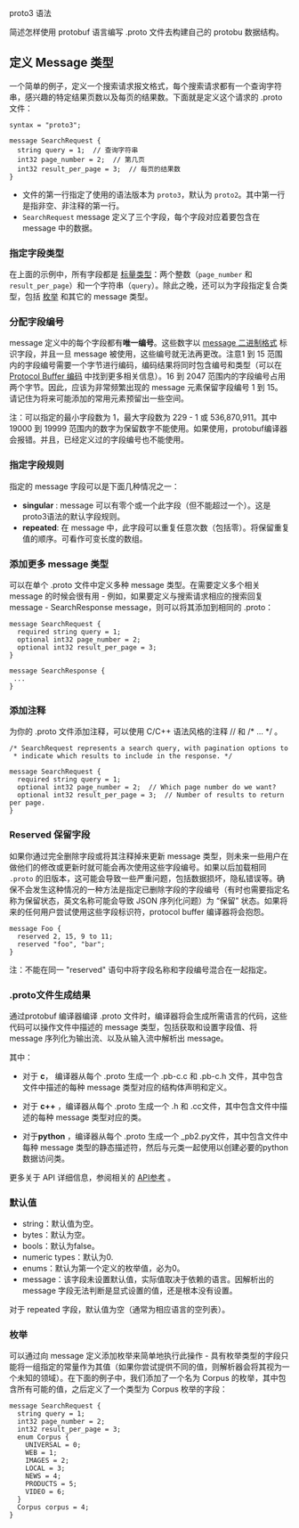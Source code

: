 proto3 语法

简述怎样使用 protobuf 语言编写 .proto 文件去构建自己的 protobu 数据结构。

## 定义 Message 类型

 一个简单的例子，定义一个搜索请求报文格式，每个搜索请求都有一个查询字符串，感兴趣的特定结果页数以及每页的结果数。下面就是定义这个请求的 .proto 文件：

```shell
syntax = "proto3";

message SearchRequest {
  string query = 1;  // 查询字符串
  int32 page_number = 2;  // 第几页
  int32 result_per_page = 3;  // 每页的结果数
}
```

* 文件的第一行指定了使用的语法版本为 `proto3`，默认为 `proto2`。其中第一行是指非空、非注释的第一行。
* `SearchRequest` message 定义了三个字段，每个字段对应着要包含在 message 中的数据。

### 指定字段类型

在上面的示例中，所有字段都是 [标量类型](https://developers.google.com/protocol-buffers/docs/proto#scalar)：两个整数（`page_number` 和 `result_per_page`）和一个字符串（`query`）。除此之晚，还可以为字段指定复合类型，包括 [枚举](https://developers.google.com/protocol-buffers/docs/proto#enum) 和其它的 message 类型。

### 分配字段编号

message 定义中的每个字段都有**唯一编号**。这些数字以 [message 二进制格式](https://www.jianshu.com/p/82ff31c6adc6) 标识字段，并且一旦 message 被使用，这些编号就无法再更改。注意1 到 15 范围内的字段编号需要一个字节进行编码，编码结果将同时包含编号和类型（可以在 [Protocol Buffer 编码](https://www.jianshu.com/p/82ff31c6adc6) 中找到更多相关信息）。16 到 2047 范围内的字段编号占用两个字节。因此，应该为非常频繁出现的 message 元素保留字段编号 1 到 15。请记住为将来可能添加的常用元素预留出一些空间。

注：可以指定的最小字段数为 1，最大字段数为 229   -  1 或 536,870,911。其中19000 到 19999 范围内的数字为保留数字不能使用。如果使用，protobuf编译器会报错。并且，已经定义过的字段编号也不能使用。

### 指定字段规则

指定的 message 字段可以是下面几种情况之一：

-   **singular** :  message 可以有零个或一个此字段（但不能超过一个）。这是proto3语法的默认字段规则。
-  **repeated**: 在 message 中，此字段可以重复任意次数（包括零）。将保留重复值的顺序。可看作可变长度的数组。

### 添加更多 message 类型

可以在单个 .proto 文件中定义多种 message 类型。在需要定义多个相关 message 的时候会很有用 - 例如，如果要定义与搜索请求相应的搜索回复 message - SearchResponse message，则可以将其添加到相同的 .proto：

```
message SearchRequest {
  required string query = 1;
  optional int32 page_number = 2;
  optional int32 result_per_page = 3;
}

message SearchResponse {
 ...
}
```



### 添加注释

为你的 .proto 文件添加注释，可以使用 C/C++ 语法风格的注释 // 和 /* ... */ 。

```
/* SearchRequest represents a search query, with pagination options to
 * indicate which results to include in the response. */

message SearchRequest {
  required string query = 1;
  optional int32 page_number = 2;  // Which page number do we want?
  optional int32 result_per_page = 3;  // Number of results to return per page.
}
```

### Reserved 保留字段

如果你通过完全删除字段或将其注释掉来更新 message 类型，则未来一些用户在做他们的修改或更新时就可能会再次使用这些字段编号。如果以后加载相同 `.proto` 的旧版本，这可能会导致一些严重问题，包括数据损坏，隐私错误等。确保不会发生这种情况的一种方法是指定已删除字段的字段编号（有时也需要指定名称为保留状态，英文名称可能会导致 JSON 序列化问题）为 “保留” 状态。如果将来的任何用户尝试使用这些字段标识符，protocol buffer 编译器将会抱怨。

```
message Foo {
  reserved 2, 15, 9 to 11;
  reserved "foo", "bar";
}
```

 注：不能在同一 "reserved" 语句中将字段名称和字段编号混合在一起指定。 

### .proto文件生成结果

通过protobuf 编译器编译 .proto 文件时，编译器将会生成所需语言的代码，这些代码可以操作文件中描述的 message 类型，包括获取和设置字段值、将 message 序列化为输出流、以及从输入流中解析出 message。

其中：

* 对于 **c**， 编译器从每个 .proto 生成一个 .pb-c.c 和 .pb-c.h 文件，其中包含文件中描述的每种 message 类型对应的结构体声明和定义。

* 对于 **c++** ，编译器从每个 .proto 生成一个 .h 和 .cc文件，其中包含文件中描述的每种 message 类型对应的类。

* 对于**python** ，编译器从每个 .proto 生成一个 _pb2.py文件，其中包含文件中每种 message 类型的静态描述符，然后与元类一起使用以创建必要的python 数据访问类。

更多关于 API 详细信息，参阅相关的 [API参考](https://developers.google.com/protocol-buffers/docs/reference/overview) 。

### 默认值

* string：默认值为空。
* bytes：默认为空。
* bools：默认为false。
* numeric types：默认为0.
* enums：默认为第一个定义的枚举值，必为0。
* message：该字段未设置默认值，实际值取决于依赖的语言。因解析出的 message 字段无法判断是显式设置的值，还是根本没有设置。

对于 repeated 字段，默认值为空（通常为相应语言的空列表）。



### 枚举

可以通过向 message 定义添加枚举来简单地执行此操作 - 具有枚举类型的字段只能将一组指定的常量作为其值（如果你尝试提供不同的值，则解析器会将其视为一个未知的领域）。在下面的例子中，我们添加了一个名为 Corpus 的枚举，其中包含所有可能的值，之后定义了一个类型为 Corpus 枚举的字段：

```
message SearchRequest {
  string query = 1;
  int32 page_number = 2;
  int32 result_per_page = 3;
  enum Corpus {
    UNIVERSAL = 0;
    WEB = 1;
    IMAGES = 2;
    LOCAL = 3;
    NEWS = 4;
    PRODUCTS = 5;
    VIDEO = 6;
  }
  Corpus corpus = 4;
}

```

